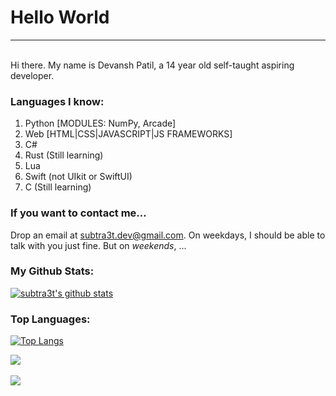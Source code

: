 # Hello World
<hr>
<br>
  Hi there. My name is Devansh Patil, a 14 year old self-taught aspiring developer.

### Languages I know:
1. Python [MODULES: NumPy, Arcade]
2. Web [HTML|CSS|JAVASCRIPT|JS FRAMEWORKS]
3. C#
4. Rust (Still learning)
5. Lua
6. Swift (not UIkit or SwiftUI)
7. C (Still learning)


### If you want to contact me...

Drop an email at [subtra3t.dev@gmail.com](mailto:subtra3t.dev@gmail.com). On weekdays, I should be able to talk with you just fine. But on *weekends*, ...

### My Github Stats:

[![subtra3t's github stats](https://github-readme-stats.vercel.app/api?username=subtra3t&show_icons=true&icon_color=aaddff&theme=algolia&bg_color=45,000000,1e047d&custom_title=subtra3t's%20GitHub%20Stats&text_color=0099ff)](https://github.com/subtra3t)


### Top Languages:

[![Top Langs](https://github-readme-stats.vercel.app/api/top-langs/?username=subtra3t&exclude_repo=Scratch-Archive,github-slideshow)]()


![](https://hit.yhype.me/github/profile?user_id=70676380)
<br>
<br>
![](https://komarev.com/ghpvc/?username=subtra3t&color=blueviolet&style=plastic&label=PROFILE+VIEWS)

